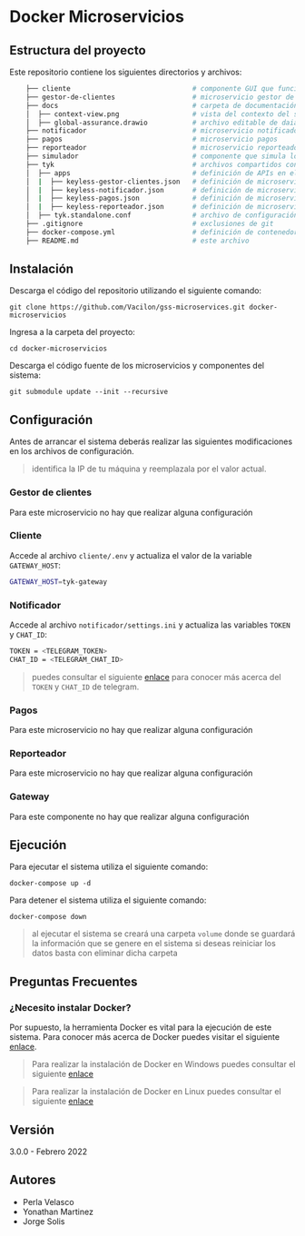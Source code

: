 # Docker Microservicios

<!-- [TODO] agregar descripción --> 

## Estructura del proyecto

Este repositorio contiene los siguientes directorios y archivos:

```bash
    ├── cliente                              # componente GUI que funciona como cliente
    ├── gestor-de-clientes                   # microservicio gestor de clientes
    ├── docs                                 # carpeta de documentación
    │  ├── context-view.png                  # vista del contexto del sistema
    │  ├── global-assurance.drawio           # archivo editable de daiagramas del sistema 
    ├── notificador                          # microservicio notificador 
    ├── pagos                                # microservicio pagos
    ├── reporteador                          # microservicio reporteador
    ├── simulador                            # componente que simula los pagos realizados
    ├── tyk                                  # archivos compartidos con el gateway
    │  ├── apps                              # definición de APIs en el gateway
    │  |  ├── keyless-gestor-clientes.json   # definición de microservicio API
    │  |  ├── keyless-notificador.json       # definición de microservicio Notifier
    │  |  ├── keyless-pagos.json             # definición de microservicio Payment
    │  |  ├── keyless-reporteador.json       # definición de microservicio Reporter
    │  ├── tyk.standalone.conf               # archivo de configuración de tyk
    ├── .gitignore                           # exclusiones de git
    ├── docker-compose.yml                   # definición de contenedores para ambiente docker
    ├── README.md                            # este archivo
```

## Instalación

Descarga el código del repositorio utilizando el siguiente comando:

`git clone https://github.com/Vacilon/gss-microservices.git docker-microservicios`

Ingresa a la carpeta del proyecto:

`cd docker-microservicios`

Descarga el código fuente de los microservicios y componentes del sistema:

`git submodule update --init --recursive`

## Configuración

Antes de arrancar el sistema deberás realizar las siguientes modificaciones en los archivos de configuración. 

> identifica la IP de tu máquina y reemplazala por el valor actual.

### Gestor de clientes

Para este microservicio no hay que realizar alguna configuración

### Cliente

Accede al archivo `cliente/.env` y actualiza el valor de la variable `GATEWAY_HOST`:

```bash
GATEWAY_HOST=tyk-gateway
```

### Notificador

Accede al archivo `notificador/settings.ini` y actualiza las variables `TOKEN` y `CHAT_ID`:

```bash
TOKEN = <TELEGRAM_TOKEN>
CHAT_ID = <TELEGRAM_CHAT_ID>
```

> puedes consultar el siguiente [enlace](https://medium.com/@goyoregalado/bots-de-telegram-en-python-134b964fcdf7) 
> para conocer más acerca del `TOKEN` y `CHAT_ID` de telegram.

### Pagos

Para este microservicio no hay que realizar alguna configuración

### Reporteador

Para este microservicio no hay que realizar alguna configuración

### Gateway

Para este componente no hay que realizar alguna configuración

## Ejecución

Para ejecutar el sistema utiliza el siguiente comando:

`docker-compose up -d`

Para detener el sistema utiliza el siguiente comando:

`docker-compose down`

> al ejecutar el sistema se creará una carpeta `volume` donde se guardará la información que se genere en el sistema
> si deseas reiniciar los datos basta con eliminar dicha carpeta

## Preguntas Frecuentes

### ¿Necesito instalar Docker?

Por supuesto, la herramienta Docker es vital para la ejecución de este sistema. Para conocer más acerca de Docker puedes visitar el siguiente [enlace](https://medium.com/@javiervivanco/que-es-docker-79d506f7b2fc).

> Para realizar la instalación de Docker en Windows puedes consultar el siguiente [enlace](https://medium.com/@tushar0618/installing-docker-desktop-on-window-10-501e594fc5eb)


> Para realizar la instalación de Docker en Linux puedes consultar el siguiente [enlace](https://www.digitalocean.com/community/tutorials/how-to-install-and-use-docker-on-ubuntu-20-04-es)

## Versión

3.0.0 - Febrero 2022

## Autores

- Perla Velasco
- Yonathan Martinez
- Jorge Solis
